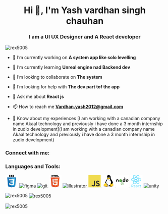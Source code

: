 <h1 align="center">Hi 👋, I'm Yash vardhan singh chauhan</h1>
<h3 align="center">I am a UI UX Designer and A React developer</h3>

<p align="left"> <img src="https://komarev.com/ghpvc/?username=rex5005&label=Profile%20views&color=0e75b6&style=flat" alt="rex5005" /> </p>

- 🔭 I’m currently working on **A system app like solo levelling**

- 🌱 I’m currently learning **Unreal engine nad Backend dev**

- 👯 I’m looking to collaborate on **The system**

- 🤝 I’m looking for help with **The dev part tof the app**

- 💬 Ask me about **React js**

- 📫 How to reach me **Vardhan.yash2012@gmail.com**

- 📄 Know about my experiences [I am working with a canadian company name Akaal technology and previously i have done a 3 month internship in zudio development](I am working with a canadian company name Akaal technology and previously i have done a 3 month internship in zudio development)

<h3 align="left">Connect with me:</h3>
<p align="left">
</p>

<h3 align="left">Languages and Tools:</h3>
<p align="left"> <a href="https://www.w3schools.com/css/" target="_blank" rel="noreferrer"> <img src="https://raw.githubusercontent.com/devicons/devicon/master/icons/css3/css3-original-wordmark.svg" alt="css3" width="40" height="40"/> </a> <a href="https://www.figma.com/" target="_blank" rel="noreferrer"> <img src="https://www.vectorlogo.zone/logos/figma/figma-icon.svg" alt="figma" width="40" height="40"/> </a> <a href="https://git-scm.com/" target="_blank" rel="noreferrer"> <img src="https://www.vectorlogo.zone/logos/git-scm/git-scm-icon.svg" alt="git" width="40" height="40"/> </a> <a href="https://www.w3.org/html/" target="_blank" rel="noreferrer"> <img src="https://raw.githubusercontent.com/devicons/devicon/master/icons/html5/html5-original-wordmark.svg" alt="html5" width="40" height="40"/> </a> <a href="https://www.adobe.com/in/products/illustrator.html" target="_blank" rel="noreferrer"> <img src="https://www.vectorlogo.zone/logos/adobe_illustrator/adobe_illustrator-icon.svg" alt="illustrator" width="40" height="40"/> </a> <a href="https://developer.mozilla.org/en-US/docs/Web/JavaScript" target="_blank" rel="noreferrer"> <img src="https://raw.githubusercontent.com/devicons/devicon/master/icons/javascript/javascript-original.svg" alt="javascript" width="40" height="40"/> </a> <a href="https://www.linux.org/" target="_blank" rel="noreferrer"> <img src="https://raw.githubusercontent.com/devicons/devicon/master/icons/linux/linux-original.svg" alt="linux" width="40" height="40"/> </a> <a href="https://nodejs.org" target="_blank" rel="noreferrer"> <img src="https://raw.githubusercontent.com/devicons/devicon/master/icons/nodejs/nodejs-original-wordmark.svg" alt="nodejs" width="40" height="40"/> </a> <a href="https://reactjs.org/" target="_blank" rel="noreferrer"> <img src="https://raw.githubusercontent.com/devicons/devicon/master/icons/react/react-original-wordmark.svg" alt="react" width="40" height="40"/> </a> <a href="https://unity.com/" target="_blank" rel="noreferrer"> <img src="https://www.vectorlogo.zone/logos/unity3d/unity3d-icon.svg" alt="unity" width="40" height="40"/> </a> </p>

<p><img align="left" src="https://github-readme-stats.vercel.app/api/top-langs?username=rex5005&show_icons=true&locale=en&layout=compact" alt="rex5005" /></p>

<p>&nbsp;<img align="center" src="https://github-readme-stats.vercel.app/api?username=rex5005&show_icons=true&locale=en" alt="rex5005" /></p>

<p><img align="center" src="https://github-readme-streak-stats.herokuapp.com/?user=rex5005&" alt="rex5005" /></p>

